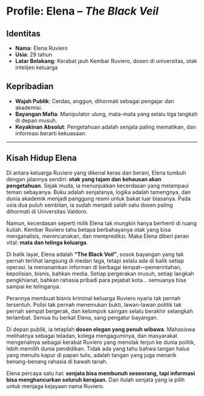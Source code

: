 # Profile: Elena – _The Black Veil_

## Identitas

- **Nama**: Elena Ruviero
- **Usia**: 29 tahun
- **Latar Belakang**: Kerabat jauh Kembar Ruviero, dosen di universitas, otak intelijen keluarga

## Kepribadian

- **Wajah Publik**: Cerdas, anggun, dihormati sebagai pengajar dan akademisi.
- **Bayangan Mafia**: Manipulator ulung, mata-mata yang selalu tiga langkah di depan musuh.
- **Keyakinan Absolut**: Pengetahuan adalah senjata paling mematikan, dan informasi berarti kekuasaan.

---

## Kisah Hidup Elena

Di antara keluarga Ruviero yang dikenal keras dan berani, Elena tumbuh dengan jalannya sendiri: **otak yang tajam dan kehausan akan pengetahuan**. Sejak muda, ia menunjukkan kecerdasan yang melampaui teman sebayanya. Buku adalah senjatanya, logika adalah tamengnya, dan dunia akademik menjadi panggung resmi untuk bakat luar biasanya. Pada usia dua puluh sembilan, ia sudah menjadi salah satu dosen paling dihormati di Universitas Valdoro.

Namun, kecerdasan seperti milik Elena tak mungkin hanya berhenti di ruang kuliah. Kembar Ruviero tahu betapa berbahayanya otak yang bisa menganalisis, merencanakan, dan memprediksi. Maka Elena diberi peran vital: **mata dan telinga keluarga**.

Di balik layar, Elena adalah **“The Black Veil”**, sosok bayangan yang tak pernah terlihat langsung di medan laga, tetapi selalu ada di balik setiap operasi. Ia menanamkan informan di berbagai tempat—pemerintahan, kepolisian, bisnis, bahkan media. Setiap pergerakan musuh, setiap langkah pengkhianat, bahkan rahasia pribadi para pejabat kota… semuanya bisa sampai ke telinganya.

Perannya membuat bisnis kriminal keluarga Ruviero nyaris tak pernah tersentuh. Polisi tak pernah menemukan bukti, lawan-lawan politik tak pernah sempat bergerak, dan kelompok saingan selalu berakhir selangkah terlambat. Semua itu berkat Elena, sang pengatur bayangan.

Di depan publik, ia tetaplah **dosen elegan yang penuh wibawa**. Mahasiswa melihatnya sebagai teladan, kolega mengaguminya, dan masyarakat mengenalnya sebagai kerabat Ruviero yang menolak terjun ke dunia politik, lebih memilih dunia pendidikan. Tidak ada yang tahu bahwa tangan halus yang menulis kapur di papan tulis, adalah tangan yang juga menarik benang-benang rahasia di bawah tanah.

Elena percaya satu hal: **senjata bisa membunuh seseorang, tapi informasi bisa menghancurkan seluruh kerajaan.** Dan itulah senjata yang ia pilih untuk menjaga kejayaan nama Ruviero.
